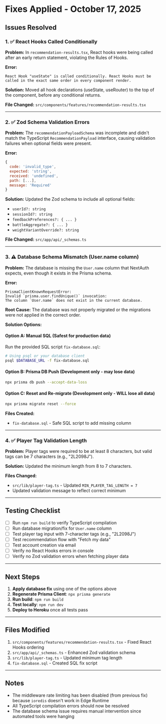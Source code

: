 # Fixes Applied - October 17, 2025

## Issues Resolved

### 1. ✅ React Hooks Called Conditionally
**Problem:** In `recommendation-results.tsx`, React hooks were being called after an early return statement, violating the Rules of Hooks.

**Error:**
```
React Hook "useState" is called conditionally. React Hooks must be called in the exact same order in every component render.
```

**Solution:** Moved all hook declarations (useState, useRouter) to the top of the component, before any conditional returns.

**File Changed:** `src/components/features/recommendation-results.tsx`

---

### 2. ✅ Zod Schema Validation Errors
**Problem:** The `recommendationPayloadSchema` was incomplete and didn't match the TypeScript `RecommendationPayload` interface, causing validation failures when optional fields were present.

**Error:**
```javascript
{
  code: 'invalid_type',
  expected: 'string',
  received: 'undefined',
  path: [...],
  message: 'Required'
}
```

**Solution:** Updated the Zod schema to include all optional fields:
- `userId?: string`
- `sessionId?: string` 
- `feedbackPreferences?: { ... }`
- `battleAggregate?: { ... }`
- `weightVariantOverride?: string`

**File Changed:** `src/app/api/_schemas.ts`

---

### 3. ⚠️ Database Schema Mismatch (User.name column)
**Problem:** The database is missing the `User.name` column that NextAuth expects, even though it exists in the Prisma schema.

**Error:**
```
PrismaClientKnownRequestError: 
Invalid `prisma.user.findUnique()` invocation:
The column `User.name` does not exist in the current database.
```

**Root Cause:** The database was not properly migrated or the migrations were not applied in the correct order.

**Solution Options:**

#### Option A: Manual SQL (Safest for production data)
Run the provided SQL script `fix-database.sql`:
```bash
# Using psql or your database client
psql $DATABASE_URL -f fix-database.sql
```

#### Option B: Prisma DB Push (Development only - may lose data)
```bash
npx prisma db push --accept-data-loss
```

#### Option C: Reset and Re-migrate (Development only - WILL lose all data)
```bash
npx prisma migrate reset --force
```

**Files Created:**
- `fix-database.sql` - Safe SQL script to add missing column

---

### 4. ✅ Player Tag Validation Length
**Problem:** Player tags were required to be at least 8 characters, but valid tags can be 7 characters (e.g., "2L2098J").

**Solution:** Updated the minimum length from 8 to 7 characters.

**Files Changed:**
- `src/lib/player-tag.ts` - Updated `MIN_PLAYER_TAG_LENGTH = 7`
- Updated validation message to reflect correct minimum

---

## Testing Checklist

- [ ] Run `npm run build` to verify TypeScript compilation
- [ ] Run database migration/fix for `User.name` column
- [ ] Test player tag input with 7-character tags (e.g., "2L2098J")
- [ ] Test recommendation flow with "Fetch my data"
- [ ] Test account creation via email
- [ ] Verify no React Hooks errors in console
- [ ] Verify no Zod validation errors when fetching player data

---

## Next Steps

1. **Apply database fix** using one of the options above
2. **Regenerate Prisma Client**: `npx prisma generate`
3. **Run build**: `npm run build`
4. **Test locally**: `npm run dev`
5. **Deploy to Heroku** once all tests pass

---

## Files Modified

1. `src/components/features/recommendation-results.tsx` - Fixed React Hooks ordering
2. `src/app/api/_schemas.ts` - Enhanced Zod validation schema
3. `src/lib/player-tag.ts` - Updated minimum tag length
4. `fix-database.sql` - Created SQL fix script

---

## Notes

- The middleware rate limiting has been disabled (from previous fix) because `ioredis` doesn't work in Edge Runtime
- All TypeScript compilation errors should now be resolved
- The database schema issue requires manual intervention since automated tools were hanging
